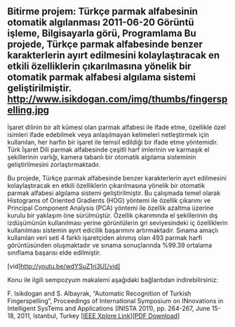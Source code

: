 Bitirme projem: Türkçe parmak alfabesinin otomatik algılanması
2011-06-20
Görüntü işleme, Bilgisayarla görü, Programlama
Bu projede, Türkçe parmak alfabesinde benzer karakterlerin ayırt edilmesini kolaylaştıracak en etkili özelliklerin çıkarılmasına yönelik bir otomatik parmak alfabesi algılama sistemi geliştirilmiştir.
http://www.isikdogan.com/img/thumbs/fingerspelling.jpg
---
İşaret dilinin bir alt kümesi olan parmak alfabesi ile ifade etme, özellikle özel isimleri ifade edebilmek veya anlaşılmayan kelimeleri netleştirmek için kullanılan, her harfin bir işaret ile temsil edildiği bir ifade etme yöntemidir. Türk İşaret Dili parmak alfabesinde çeşitli harf imlerinin ve karmaşık el şekillerinin varlığı, kamera tabanlı bir otomatik algılama sisteminin geliştirilmesini zorlaştırmaktadır.
Bu projede, Türkçe parmak alfabesinde benzer karakterlerin ayırt edilmesini kolaylaştıracak en etkili özelliklerin çıkarılmasına yönelik bir otomatik parmak alfabesi algılama sistemi geliştirilmiştir. Bu çalışmada temel olarak Histograms of Oriented Gradients (HOG) yöntemi ile özellik çıkarımı ve Principal Component Analysis (PCA) yöntemi ile özellik azaltma üzerine kurulu bir yaklaşım öne sürülmüştür. Özellik çıkarımında el şekillerinin dış izdüşümünün kullanılması yerine görüntülerin gri seviyesindeki iç özelliklerin kullanılması sistemin ayırt edicilik başarımını artırmaktadır. Sınama amaçlı kullanılan veri seti 4 farklı işaretçiden alınmış olan 493 parmak harfi görüntüsünden oluşmaktadır ve sınama sonuçlarında %99.39 ortalama sınıflama başarısı elde edilmiştir.
[vid]http://youtu.be/wdYSuZ1ri3U[/vid]
Konu ile ilgili sempozyum makalemi aşağıdaki bağlantıdan indirebilirsiniz:
F. Isikdogan and S. Albayrak, “Automatic Recognition of Turkish Fingerspelling”, Proceedings of International Symposium on INnovations in Intelligent SysTems and Applications (INISTA 2011), pp. 264-267, June 15-18, 2011, Istanbul, Turkey [<a href="http://ieeexplore.ieee.org/xpls/abs_all.jsp?arnumber=5946072" target="_blank">IEEE Xplore Link</a>][<a href="http://isikdogan.com/files/Automatic-Recognition-of-Turkish-Fingerspelling.pdf" target="_blank">PDF Download</a>]
